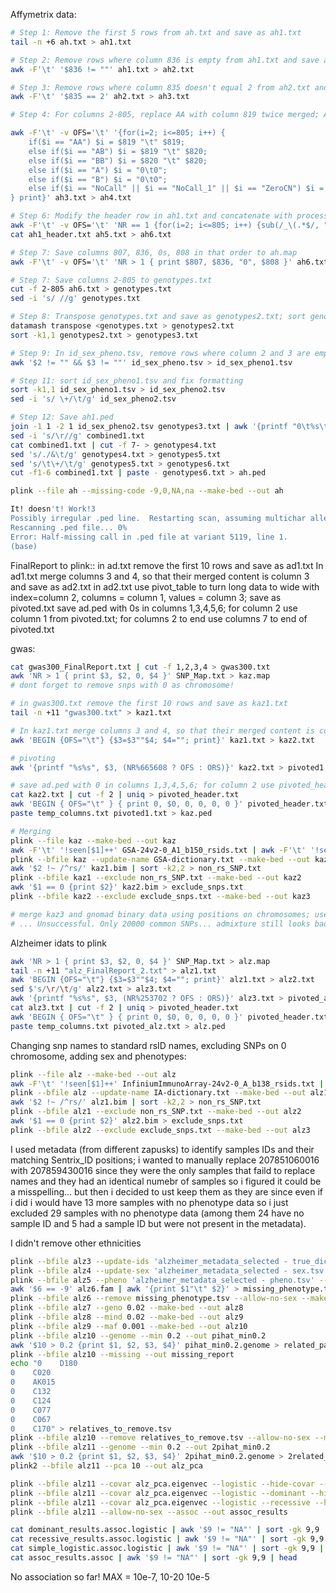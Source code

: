 Affymetrix data:
```bash
# Step 1: Remove the first 5 rows from ah.txt and save as ah1.txt
tail -n +6 ah.txt > ah1.txt

# Step 2: Remove rows where column 836 is empty from ah1.txt and save as ah2.txt
awk -F'\t' '$836 != ""' ah1.txt > ah2.txt

# Step 3: Remove rows where column 835 doesn't equal 2 from ah2.txt and save as ah3.txt (except row 1)
awk -F'\t' '$835 == 2' ah2.txt > ah3.txt

# Step 4: For columns 2-805, replace AA with column 819 twice merged; AB with columns 819 and 820 merged; BB with column 820 twice merged; A with column 819 merged with 0; B with column 820 merged with 0 and "NoCall", NoCall_1" and "ZeroCN" with "0", save as ah4.txt

awk -F'\t' -v OFS='\t' '{for(i=2; i<=805; i++) {
    if($i == "AA") $i = $819 "\t" $819;
    else if($i == "AB") $i = $819 "\t" $820;
    else if($i == "BB") $i = $820 "\t" $820;
    else if($i == "A") $i = "0\t0";
    else if($i == "B") $i = "0\t0";
    else if($i == "NoCall" || $i == "NoCall_1" || $i == "ZeroCN") $i = "0\t0";
} print}' ah3.txt > ah4.txt

# Step 6: Modify the header row in ah1.txt and concatenate with processed data without header
awk -F'\t' -v OFS='\t' 'NR == 1 {for(i=2; i<=805; i++) {sub(/_\(.*$/, "", $i); sub(/AH/, "", $i);} print}' ah1.txt > ah1_header.txt
cat ah1_header.txt ah5.txt > ah6.txt

# Step 7: Save columns 807, 836, 0s, 808 in that order to ah.map
awk -F'\t' -v OFS='\t' 'NR > 1 { print $807, $836, "0", $808 }' ah6.txt > ah.map

# Step 7: Save columns 2-805 to genotypes.txt
cut -f 2-805 ah6.txt > genotypes.txt
sed -i 's/ //g' genotypes.txt 

# Step 8: Transpose genotypes.txt and save as genotypes2.txt; sort genotypes2.txt
datamash transpose <genotypes.txt > genotypes2.txt
sort -k1,1 genotypes2.txt > genotypes3.txt

# Step 9: In id_sex_pheno.tsv, remove rows where column 2 and 3 are empty and save as id_sex_pheno1.tsv
awk '$2 != "" && $3 != ""' id_sex_pheno.tsv > id_sex_pheno1.tsv

# Step 11: sort id_sex_pheno1.tsv and fix formatting
sort -k1,1 id_sex_pheno1.tsv > id_sex_pheno2.tsv
sed -i 's/ \+/\t/g' id_sex_pheno2.tsv

# Step 12: Save ah1.ped
join -1 1 -2 1 id_sex_pheno2.tsv genotypes3.txt | awk '{printf "0\t%s\t0\t0\t", $1; for (i=2; i<=NF; i++) printf "%s\t", $i; printf "\n"}' > combined1.txt
sed -i 's/\r//g' combined1.txt
cat combined1.txt | cut -f 7- > genotypes4.txt
sed 's/./&\t/g' genotypes4.txt > genotypes5.txt
sed 's/\t\+/\t/g' genotypes5.txt > genotypes6.txt
cut -f1-6 combined1.txt | paste - genotypes6.txt > ah.ped

plink --file ah --missing-code -9,0,NA,na --make-bed --out ah

It! doesn't! Work!3
Possibly irregular .ped line.  Restarting scan, assuming multichar alleles.
Rescanning .ped file... 0%
Error: Half-missing call in .ped file at variant 5119, line 1.
(base) 
```







FinalReport to plink::
in ad.txt remove the first 10 rows and save as ad1.txt
In ad1.txt merge columns 3 and 4, so that their merged content is column 3 and save as ad2.txt
in ad2.txt use pivot_table to turn long data to wide with index=column 2, columns = column 1, values = column 3; save as pivoted.txt
save ad.ped with 0s in columns 1,3,4,5,6; for column 2 use column 1 from pivoted.txt; for columns 2 to end use columns 7 to end of pivoted.txt

gwas:
```bash
cat gwas300_FinalReport.txt | cut -f 1,2,3,4 > gwas300.txt
awk 'NR > 1 { print $3, $2, 0, $4 }' SNP_Map.txt > kaz.map
# dont forget to remove snps with 0 as chromosome!

# in gwas300.txt remove the first 10 rows and save as kaz1.txt
tail -n +11 "gwas300.txt" > kaz1.txt

# In kaz1.txt merge columns 3 and 4, so that their merged content is column 3 and save as kaz2.txt
awk 'BEGIN {OFS="\t"} {$3=$3""$4; $4=""; print}' kaz1.txt > kaz2.txt

# pivoting
awk '{printf "%s%s", $3, (NR%665608 ? OFS : ORS)}' kaz2.txt > pivoted1.txt

# save ad.ped with 0 in columns 1,3,4,5,6; for column 2 use pivoted_header.txt; for columns 2 to end use all columns from pivoted1.txt
cat kaz2.txt | cut -f 2 | uniq > pivoted_header.txt
awk 'BEGIN { OFS="\t" } { print 0, $0, 0, 0, 0, 0 }' pivoted_header.txt > temp_columns.txt
paste temp_columns.txt pivoted1.txt > kaz.ped

# Merging
plink --file kaz --make-bed --out kaz
awk -F'\t' '!seen[$1]++' GSA-24v2-0_A1_b150_rsids.txt | awk -F'\t' '!seen[$2]++' | awk -F'\t' '$2 !~ /,/' > GSA-dictionary.txt
plink --bfile kaz --update-name GSA-dictionary.txt --make-bed --out kaz1
awk '$2 !~ /^rs/' kaz1.bim | sort -k2,2 > non_rs_SNP.txt
plink --bfile kaz1 --exclude non_rs_SNP.txt --make-bed --out kaz2
awk '$1 == 0 {print $2}' kaz2.bim > exclude_snps.txt
plink --bfile kaz2 --exclude exclude_snps.txt --make-bed --out kaz3

# merge kaz3 and gnomad binary data using positions on chromosomes; use names from kaz3; save merged dataset as merged binary dataset (script available in gnomad.md)
# ... Unsuccessful. Only 20000 common SNPs... admixture still looks bad
```

Alzheimer idats to plink
```bash
awk 'NR > 1 { print $3, $2, 0, $4 }' SNP_Map.txt > alz.map
tail -n +11 "alz_FinalReport_2.txt" > alz1.txt
awk 'BEGIN {OFS="\t"} {$3=$3""$4; $4=""; print}' alz1.txt > alz2.txt
sed $'s/\r/\t/g' alz2.txt > alz3.txt
awk '{printf "%s%s", $3, (NR%253702 ? OFS : ORS)}' alz3.txt > pivoted_alz.txt
cat alz3.txt | cut -f 2 | uniq > pivoted_header.txt
awk 'BEGIN { OFS="\t" } { print 0, $0, 0, 0, 0, 0 }' pivoted_header.txt > temp_columns.txt
paste temp_columns.txt pivoted_alz.txt > alz.ped
```

Changing snp names to standard rsID names, excluding SNPs on 0 chromosome, adding sex and phenotypes:
```bash
plink --file alz --make-bed --out alz
awk -F'\t' '!seen[$1]++' InfiniumImmunoArray-24v2-0_A_b138_rsids.txt | awk -F'\t' '!seen[$2]++' | awk -F'\t' '$2 !~ /,/' > IA-dictionary.txt
plink --bfile alz --update-name IA-dictionary.txt --make-bed --out alz1
awk '$2 !~ /^rs/' alz1.bim | sort -k2,2 > non_rs_SNP.txt
plink --bfile alz1 --exclude non_rs_SNP.txt --make-bed --out alz2
awk '$1 == 0 {print $2}' alz2.bim > exclude_snps.txt
plink --bfile alz2 --exclude exclude_snps.txt --make-bed --out alz3
```

I used metadata (from different zapusks) to identify samples IDs and their matching Sentrix_ID positions; 
i wanted to manually replace 207851060016 with 207859430016 since they were the only samples that faild to replace names and they had an identical numebr of samples so i figured it could be a misspelling... but then i decided to ust keep them as they are since even if i did i would have 13 more samples with no phenotype data so i just excluded 29 samples with no phenotype data (among them 24 have no sample ID and 5 had a sample ID but were not present in the metadata).

I didn't remove other ethnicities 

```bash
plink --bfile alz3 --update-ids 'alzheimer_metadata_selected - true_dict.tsv' --make-bed --out alz4
plink --bfile alz4 --update-sex 'alzheimer_metadata_selected - sex.tsv' --make-bed --out alz5
plink --bfile alz5 --pheno 'alzheimer_metadata_selected - pheno.tsv' --make-bed --out alz6
awk '$6 == -9' alz6.fam | awk '{print $1"\t" $2}' > missing_phenotype.tsv
plink --bfile alz6 --remove missing_phenotype.tsv --allow-no-sex --make-bed --out alz7
plink --bfile alz7 --geno 0.02 --make-bed --out alz8
plink --bfile alz8 --mind 0.02 --make-bed --out alz9
plink --bfile alz9 --maf 0.001 --make-bed --out alz10
plink --bfile alz10 --genome --min 0.2 --out pihat_min0.2
awk '$10 > 0.2 {print $1, $2, $3, $4}' pihat_min0.2.genome > related_pairs.txt
plink --bfile alz10 --missing --out missing_report
echo "0    D180
0    C020
0    AK015
0    C132
0    C124
0    C077
0    C067
0    C170" > relatives_to_remove.tsv
plink --bfile alz10 --remove relatives_to_remove.tsv --allow-no-sex --make-bed --out alz11
plink --bfile alz11 --genome --min 0.2 --out 2pihat_min0.2
awk '$10 > 0.2 {print $1, $2, $3, $4}' 2pihat_min0.2.genome > 2related_pairs.txt
plink2 --bfile alz11 --pca 10 --out alz_pca
```

```bash
plink --bfile alz11 --covar alz_pca.eigenvec --logistic --hide-covar --thread-num 8 --out simple_logistic
plink --bfile alz11 --covar alz_pca.eigenvec --logistic --dominant --hide-covar --out dominant_results
plink --bfile alz11 --covar alz_pca.eigenvec --logistic --recessive --hide-covar --out recessive_results
plink --bfile alz11 --allow-no-sex --assoc --out assoc_results
```

```bash
cat dominant_results.assoc.logistic | awk '$9 != "NA"' | sort -gk 9,9 | head 
cat recessive_results.assoc.logistic | awk '$9 != "NA"' | sort -gk 9,9 | head 
cat simple_logistic.assoc.logistic | awk '$9 != "NA"' | sort -gk 9,9 | head 
cat assoc_results.assoc | awk '$9 != "NA"' | sort -gk 9,9 | head 
```
No association so far! MAX = 10e-7, 10-20 10e-5
